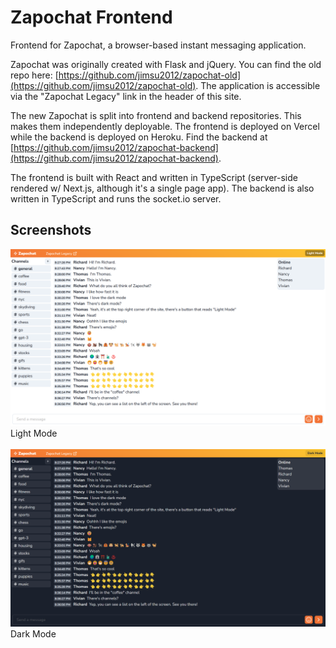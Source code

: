 # Zapochat Frontend

Frontend for Zapochat, a browser-based instant messaging application.

Zapochat was originally created with Flask and jQuery. You can find the old repo here: [https://github.com/jimsu2012/zapochat-old](https://github.com/jimsu2012/zapochat-old). The application is accessible via the "Zapochat Legacy" link in the header of this site.

The new Zapochat is split into frontend and backend repositories. This makes them independently deployable. The frontend is deployed on Vercel while the backend is deployed on Heroku. Find the backend at [https://github.com/jimsu2012/zapochat-backend](https://github.com/jimsu2012/zapochat-backend).

The frontend is built with React and written in TypeScript (server-side rendered w/ Next.js, although it's a single page app). The backend is also written in TypeScript and runs the socket.io server.

## Screenshots

![Light Mode](zapochat-light.png)
Light Mode
\
\
![Dark Mode](zapochat-dark.png)
Dark Mode
